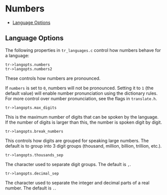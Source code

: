 # Numbers

- [Language Options](#language-options)

## Language Options

The following properties in `tr_languages.c` control how numbers behave for a
language:

    tr->langopts.numbers
    tr->langopts.numbers2

These controls how numbers are pronounced.

If `numbers` is set to `0`, numbers will not be pronounced.
Setting it to `1` (the default value) will enable number pronunciation using the dictionary rules.
For more control over number pronunciation, see the flags in `translate.h`.


    tr->langopts.max_digits

This is the maximum number of digits that can be spoken by the language. If the
number of digits is larger than this, the number is spoken digit by digit.

    tr->langopts.break_numbers

This controls how digits are grouped for speaking large numbers. The default is
to group into 3 digit groups (thousand, million, billion, trillion, etc.).

    tr->langopts.thousands_sep

The character used to separate digit groups. The default is `,`.

    tr->langopts.decimal_sep

The character used to separate the integer and decimal parts of a real number.
The default is `.`.

